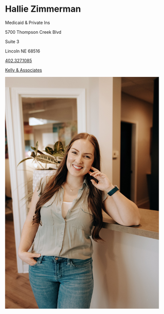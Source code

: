 # Hallie Zimmerman

Medicaid & Private Ins

5700 Thompson Creek Blvd

Suite 3

Lincoln NE 68516

[402.327.1085](tel:4023271085)

[Kelly & Associates](https://www.kellyandassociatestherapy.com/hallie-zimmerman)

![picture](./markdown/resources/images/hZimmerman.jpeg)
